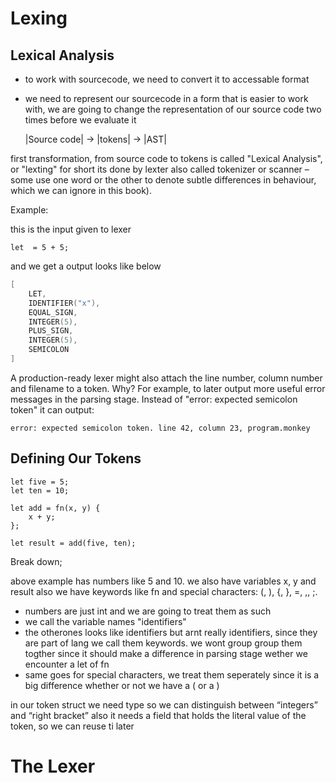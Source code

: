 # Lexing

## Lexical Analysis

- to work with sourcecode, we need to convert it to accessable format
- we need to represent our sourcecode in a form that is easier to work with,
  we are going to change the representation of our source code two times before we evaluate it

  |Source code| -> |tokens| -> |AST|

first transformation, from source code to tokens is called "Lexical Analysis", or "lexting" for short
its done by lexter also called tokenizer or scanner – some use one word or the other
to denote subtle differences in behaviour, which we can ignore in this book).

Example:

this is the input given to lexer

```
let  = 5 + 5;
```

and we get a output looks like below

```go
[
    LET,
    IDENTIFIER("x"),
    EQUAL_SIGN,
    INTEGER(5),
    PLUS_SIGN,
    INTEGER(5),
    SEMICOLON
]
```

A production-ready lexer might also attach the line number, column number and filename to
a token. Why? For example, to later output more useful error messages in the parsing stage.
Instead of "error: expected semicolon token" it can output:

```
error: expected semicolon token. line 42, column 23, program.monkey
```

## Defining Our Tokens

```
let five = 5;
let ten = 10;

let add = fn(x, y) {
    x + y;
};

let result = add(five, ten);
```

Break down;

above example has numbers like 5 and 10. we also have variables x, y and result also 
we have keywords like fn  and special characters: (, ), {, }, =, ,, ;.


- numbers are just int and we are going to treat them as such
- we call the variable names "identifiers"
- the otherones looks like identifiers but arnt really identifiers, since they are part of lang
  we call them keywords. we wont group group them togther since it should make a difference in parsing stage
  wether we encounter a let of fn
- same goes for special characters, we treat them seperately since it is a big difference whether or not we have a ( or a )

in our token struct we need type so we can distinguish between “integers” and “right bracket”
also it needs a field that holds the literal value of the token, so we can reuse ti later

# The Lexer

